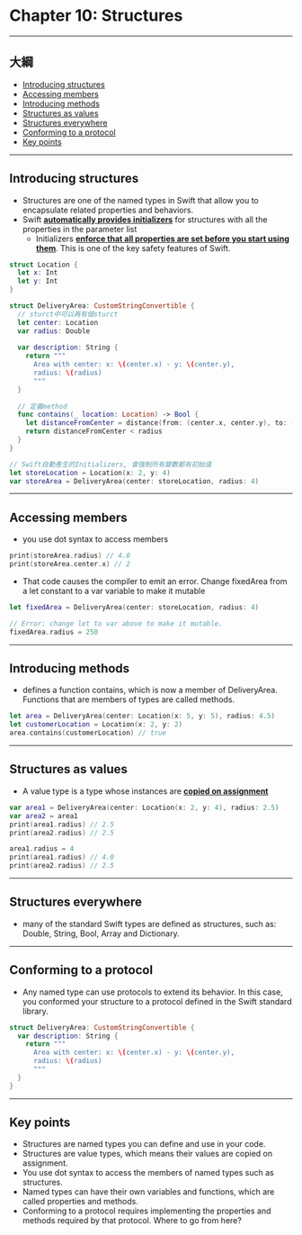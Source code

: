 # Chapter 10: Structures

------

## 大綱

- [Introducing structures](#1)
- [Accessing members](#2)
- [Introducing methods](#3)
- [Structures as values](#4)
- [Structures everywhere](#5)
- [Conforming to a protocol](#6)
- [Key points](#7)

------

<h2 id="1">Introducing structures</h2>

- Structures are one of the named types in Swift that allow you to encapsulate related properties and behaviors.
- Swift **<u>automatically provides initializers</u>** for structures with all the properties in the parameter list
  - Initializers **<u>enforce that all properties are set before you start using them</u>**. This is one of the key safety features of Swift.


```swift
struct Location {
  let x: Int
  let y: Int
}

struct DeliveryArea: CustomStringConvertible {
  // sturct中可以再有個sturct
  let center: Location
  var radius: Double
  
  var description: String {
    return """
      Area with center: x: \(center.x) - y: \(center.y),
      radius: \(radius)
      """
  }
  
  // 定義method
  func contains(_ location: Location) -> Bool {
    let distanceFromCenter = distance(from: (center.x, center.y), to: (location.x, location.y))
    return distanceFromCenter < radius
  }
}

// Swift自動產生的Initializers, 會強制所有變數都有初始值
let storeLocation = Location(x: 2, y: 4)
var storeArea = DeliveryArea(center: storeLocation, radius: 4)
```



------

<h2 id="2">Accessing members</h2>

- you use dot syntax to access members


```swift
print(storeArea.radius) // 4.0
print(storeArea.center.x) // 2
```

- That code causes the compiler to emit an error. Change fixedArea from a let constant to a var variable to make it mutable

```swift
let fixedArea = DeliveryArea(center: storeLocation, radius: 4)

// Error: change let to var above to make it mutable.
fixedArea.radius = 250
```



------

<h2 id="3">Introducing methods</h2>

- defines a function contains, which is now a member of DeliveryArea. Functions that are members of types are called methods. 

```swift
let area = DeliveryArea(center: Location(x: 5, y: 5), radius: 4.5)
let customerLocation = Location(x: 2, y: 2)
area.contains(customerLocation) // true
```



------

<h2 id="4">Structures as values</h2>

- A value type is a type whose instances are **<u>copied on assignment</u>**

```swift
var area1 = DeliveryArea(center: Location(x: 2, y: 4), radius: 2.5)
var area2 = area1
print(area1.radius) // 2.5
print(area2.radius) // 2.5

area1.radius = 4
print(area1.radius) // 4.0
print(area2.radius) // 2.5
```



------

<h2 id="5">Structures everywhere</h2>

- many of the standard Swift types are defined as structures, such as: Double, String, Bool, Array and Dictionary. 


------

<h2 id="6">Conforming to a protocol</h2>

- Any named type can use protocols to extend its behavior. In this case, you conformed your structure to a protocol defined in the Swift standard library.

```swift
struct DeliveryArea: CustomStringConvertible {
  var description: String {
    return """
      Area with center: x: \(center.x) - y: \(center.y),
      radius: \(radius)
      """
  }
}
```



------

<h2 id="7">Key points</h2>

- Structures are named types you can define and use in your code.
- Structures are value types, which means their values are copied on assignment.
- You use dot syntax to access the members of named types such as structures.
- Named types can have their own variables and functions, which are called properties and methods.
- Conforming to a protocol requires implementing the properties and methods required by that protocol.
  Where to go from here?